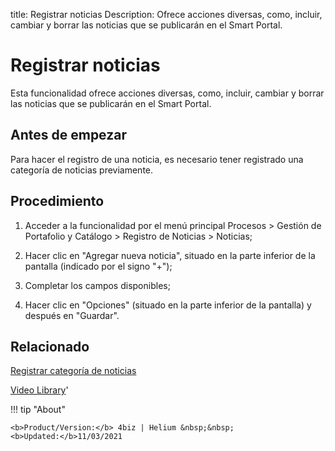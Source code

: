 title: Registrar noticias
Description: Ofrece acciones diversas, como, incluir, cambiar y borrar las noticias que se publicarán en el Smart Portal.
# Registrar noticias


Esta funcionalidad ofrece acciones diversas, como, incluir, cambiar y borrar las
noticias que se publicarán en el Smart Portal.

Antes de empezar
--------------------

Para hacer el registro de una noticia, es necesario tener registrado una
categoría de noticias previamente.

Procedimiento
-----------------

1.  Acceder a la funcionalidad por el menú principal Procesos \> Gestión de
    Portafolio y Catálogo \> Registro de Noticias \> Noticias;

2.  Hacer clic en "Agregar nueva noticia", situado en la parte inferior de la pantalla (indicado por el signo "+");

3.  Completar los campos disponibles;

4.  Hacer clic en "Opciones" (situado en la parte inferior de la pantalla) y después en "Guardar".


Relacionado
-------

[Registrar categoría de noticias](/es-es/4biz-helium/processes/portfolio-and-catalog/configuration/register-news-category.html)


<i class='fa fa-youtube-play  fa-2x' style='color:#97ce17;vertical-align: middle;'> </i> [Video Library](https://www.youtube.com/playlist?list=PLB5qK2uzf2RPUBXWp7r7A0YUQY07qkSrO)'

!!! tip "About"

    <b>Product/Version:</b> 4biz | Helium &nbsp;&nbsp;
    <b>Updated:</b>11/03/2021
